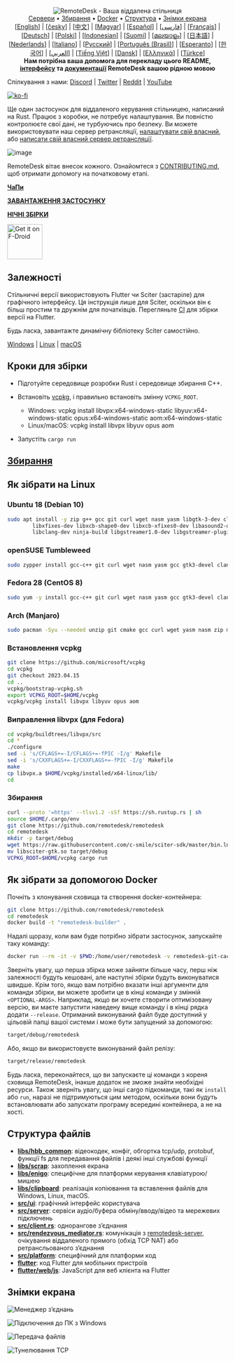 <p align="center">
  <img src="../res/logo-header.svg" alt="RemoteDesk - Ваша віддалена стільниця"><br>
  <a href="#публічні-сервери">Сервери</a> •
  <a href="#кроки-для-збірки">Збирання</a> •
  <a href="#як-зібрати-за-допомогою-docker">Docker</a> •
  <a href="#структура-файлів">Структура</a> •
  <a href="#знімки-екрана">Знімки екрана</a><br>
  [<a href="../README.md">English</a>] | [<a href="README-CS.md">česky</a>] | [<a href="README-ZH.md">中文</a>] | [<a href="README-HU.md">Magyar</a>] | [<a href="README-ES.md">Español</a>] | [<a href="README-FA.md">فارسی</a>] | [<a href="README-FR.md">Français</a>] | [<a href="README-DE.md">Deutsch</a>] | [<a href="README-PL.md">Polski</a>] | [<a href="README-ID.md">Indonesian</a>] | [<a href="README-FI.md">Suomi</a>] | [<a href="README-ML.md">മലയാളം</a>] | [<a href="README-JP.md">日本語</a>] | [<a href="README-NL.md">Nederlands</a>] | [<a href="README-IT.md">Italiano</a>] | [<a href="README-RU.md">Русский</a>] | [<a href="README-PTBR.md">Português (Brasil)</a>] | [<a href="README-EO.md">Esperanto</a>] | [<a href="README-KR.md">한국어</a>] | [<a href="README-AR.md">العربي</a>] | [<a href="README-VN.md">Tiếng Việt</a>] | [<a href="README-DA.md">Dansk</a>] | [<a href="README-GR.md">Ελληνικά</a>] | [<a href="README-TR.md">Türkçe</a>]<br>
  <b>Нам потрібна ваша допомога для перекладу цього README, <a href="https://github.com/remotedesk/remotedesk/tree/master/src/lang">інтерфейсу</a> та <a href="https://github.com/remotedesk/doc.remotedesk.com">документації</a> RemoteDesk вашою рідною мовою</B>
</p>

Спілкування з нами: [Discord](https://discord.gg/nDceKgxnkV) | [Twitter](https://twitter.com/remotedesk) | [Reddit](https://www.reddit.com/r/remotedesk) | [YouTube](https://www.youtube.com/@remotedesk)

[![ko-fi](https://ko-fi.com/img/githubbutton_sm.svg)](https://ko-fi.com/I2I04VU09)

Ще один застосунок для віддаленого керування стільницею, написаний на Rust. Працює з коробки, не потребує налаштування. Ви повністю контролюєте свої дані, не турбуючись про безпеку. Ви можете використовувати наш сервер ретрансляції, [налаштувати свій власний](https://remotedesk.com/server), або [написати свій власний сервер ретрансляції](https://github.com/remotedesk/remotedesk-server-demo).

![image](https://user-images.githubusercontent.com/71636191/171661982-430285f0-2e12-4b1d-9957-4a58e375304d.png)

RemoteDesk вітає внесок кожного. Ознайомтеся з [CONTRIBUTING.md](CONTRIBUTING.md), щоб отримати допомогу на початковому етапі.

[**ЧаПи**](https://github.com/remotedesk/remotedesk/wiki/FAQ)

[**ЗАВАНТАЖЕННЯ ЗАСТОСУНКУ**](https://github.com/remotedesk/remotedesk/releases)

[**НІЧНІ ЗБІРКИ**](https://github.com/remotedesk/remotedesk/releases/tag/nightly)

[<img src="https://fdroid.gitlab.io/artwork/badge/get-it-on.png"
    alt="Get it on F-Droid"
    height="80">](https://f-droid.org/en/packages/com.carriez.flutter_hbb)

## Залежності

Стільничні версії використовують Flutter чи Sciter (застаріле) для графічного інтерфейсу. Ця інструкція лише для Sciter, оскільки він є більш простим та дружнім для початківців. Перегляньте [CI](https://github.com/remotedesk/remotedesk/blob/master/.github/workflows/flutter-build.yml) для збірки версії на Flutter.

Будь ласка, завантажте динамічну бібліотеку Sciter самостійно.

[Windows](https://raw.githubusercontent.com/c-smile/sciter-sdk/master/bin.win/x64/sciter.dll) |
[Linux](https://raw.githubusercontent.com/c-smile/sciter-sdk/master/bin.lnx/x64/libsciter-gtk.so) |
[macOS](https://raw.githubusercontent.com/c-smile/sciter-sdk/master/bin.osx/libsciter.dylib)

## Кроки для збірки

- Підготуйте середовище розробки Rust і середовище збирання C++.

- Встановіть [vcpkg](https://github.com/microsoft/vcpkg), і правильно встановіть змінну `VCPKG_ROOT`.

  - Windows: vcpkg install libvpx:x64-windows-static libyuv:x64-windows-static opus:x64-windows-static aom:x64-windows-static
  - Linux/macOS: vcpkg install libvpx libyuv opus aom

- Запустіть `cargo run`

## [Збирання](https://remotedesk.com/docs/en/dev/build/)

## Як зібрати на Linux 

### Ubuntu 18 (Debian 10)

```sh
sudo apt install -y zip g++ gcc git curl wget nasm yasm libgtk-3-dev clang libxcb-randr0-dev libxdo-dev \
        libxfixes-dev libxcb-shape0-dev libxcb-xfixes0-dev libasound2-dev libpulse-dev cmake make \
        libclang-dev ninja-build libgstreamer1.0-dev libgstreamer-plugins-base1.0-dev libpam0g-dev
```

### openSUSE Tumbleweed

```sh
sudo zypper install gcc-c++ git curl wget nasm yasm gcc gtk3-devel clang libxcb-devel libXfixes-devel cmake alsa-lib-devel gstreamer-devel gstreamer-plugins-base-devel xdotool-devel pam-devel
```

### Fedora 28 (CentOS 8)

```sh
sudo yum -y install gcc-c++ git curl wget nasm yasm gcc gtk3-devel clang libxcb-devel libxdo-devel libXfixes-devel pulseaudio-libs-devel cmake alsa-lib-devel gstreamer1-devel gstreamer1-plugins-base-devel pam-devel
```

### Arch (Manjaro)

```sh
sudo pacman -Syu --needed unzip git cmake gcc curl wget yasm nasm zip make pkg-config clang gtk3 xdotool libxcb libxfixes alsa-lib pipewire
```

### Встановлення vcpkg

```sh
git clone https://github.com/microsoft/vcpkg
cd vcpkg
git checkout 2023.04.15
cd ..
vcpkg/bootstrap-vcpkg.sh
export VCPKG_ROOT=$HOME/vcpkg
vcpkg/vcpkg install libvpx libyuv opus aom
```

### Виправлення libvpx (для Fedora)

```sh
cd vcpkg/buildtrees/libvpx/src
cd *
./configure
sed -i 's/CFLAGS+=-I/CFLAGS+=-fPIC -I/g' Makefile
sed -i 's/CXXFLAGS+=-I/CXXFLAGS+=-fPIC -I/g' Makefile
make
cp libvpx.a $HOME/vcpkg/installed/x64-linux/lib/
cd
```

### Збирання

```sh
curl --proto '=https' --tlsv1.2 -sSf https://sh.rustup.rs | sh
source $HOME/.cargo/env
git clone https://github.com/remotedesk/remotedesk
cd remotedesk
mkdir -p target/debug
wget https://raw.githubusercontent.com/c-smile/sciter-sdk/master/bin.lnx/x64/libsciter-gtk.so
mv libsciter-gtk.so target/debug
VCPKG_ROOT=$HOME/vcpkg cargo run
```

## Як зібрати за допомогою Docker

Почніть з клонування сховища та створення docker-контейнера:

```sh
git clone https://github.com/remotedesk/remotedesk
cd remotedesk
docker build -t "remotedesk-builder" .
```

Надалі щоразу, коли вам буде потрібно зібрати застосунок, запускайте таку команду:

```sh
docker run --rm -it -v $PWD:/home/user/remotedesk -v remotedesk-git-cache:/home/user/.cargo/git -v remotedesk-registry-cache:/home/user/.cargo/registry -e PUID="$(id -u)" -e PGID="$(id -g)" remotedesk-builder
```

Зверніть увагу, що перша збірка може зайняти більше часу, перш ніж залежності будуть кешовані, але наступні збірки будуть виконуватися швидше. Крім того, якщо вам потрібно вказати інші аргументи для команди збірки, ви можете зробити це в кінці команди у змінній `<OPTIONAL-ARGS>`. Наприклад, якщо ви хочете створити оптимізовану версію, ви маєте запустити наведену вище команду і в кінці рядка додати `--release`. Отриманий виконуваний файл буде доступний у цільовій папці вашої системи і може бути запущений за допомогою:

```sh
target/debug/remotedesk
```

Або, якщо ви використовуєте виконуваний файл релізу:

```sh
target/release/remotedesk
```

Будь ласка, переконайтеся, що ви запускаєте ці команди з кореня сховища RemoteDesk, інакше додаток не зможе знайти необхідні ресурси. Також зверніть увагу, що інші cargo підкоманди, такі як `install` або `run`, наразі не підтримуються цим методом, оскільки вони будуть встановлювати або запускати програму всередині контейнера, а не на хості.

## Структура файлів

- **[libs/hbb_common](https://github.com/remotedesk/remotedesk/tree/master/libs/hbb_common)**: відеокодек, конфіг, обгортка tcp/udp, protobuf, функції fs для передавання файлів і деякі інші службові функції
- **[libs/scrap](https://github.com/remotedesk/remotedesk/tree/master/libs/scrap)**: захоплення екрана
- **[libs/enigo](https://github.com/remotedesk/remotedesk/tree/master/libs/enigo)**: специфічне для платформи керування клавіатурою/мишею
- **[libs/clipboard](https://github.com/remotedesk/remotedesk/tree/master/libs/clipboard)**: реалізація копіювання та вставлення файлів для Windows, Linux, macOS.
- **[src/ui](https://github.com/remotedesk/remotedesk/tree/master/src/ui)**: графічний інтерфейс користувача
- **[src/server](https://github.com/remotedesk/remotedesk/tree/master/src/server)**: сервіси аудіо/буфера обміну/вводу/відео та мережевих підключень
- **[src/client.rs](https://github.com/remotedesk/remotedesk/tree/master/src/client.rs)**: однорангове зʼєднання
- **[src/rendezvous_mediator.rs](https://github.com/remotedesk/remotedesk/tree/master/src/rendezvous_mediator.rs)**: комунікація з [remotedesk-server](https://github.com/remotedesk/remotedesk-server), очікування віддаленого прямого (обхід TCP NAT) або ретрансльованого зʼєднання
- **[src/platform](https://github.com/remotedesk/remotedesk/tree/master/src/platform)**: специфічний для платформи код
- **[flutter](https://github.com/remotedesk/remotedesk/tree/master/flutter)**: код Flutter для мобільних пристроїв 
- **[flutter/web/js](https://github.com/remotedesk/remotedesk/tree/master/flutter/web/js)**: JavaScript для веб клієнта на Flutter

## Знімки екрана

![Менеджер зʼєднань](https://github.com/remotedesk/remotedesk/assets/28412477/db82d4e7-c4bc-4823-8e6f-6af7eadf7651)

![Підключення до ПК з Windows](https://github.com/remotedesk/remotedesk/assets/28412477/9baa91e9-3362-4d06-aa1a-7518edcbd7ea)

![Передача файлів](https://github.com/remotedesk/remotedesk/assets/28412477/39511ad3-aa9a-4f8c-8947-1cce286a46ad)

![Тунелювання TCP](https://github.com/remotedesk/remotedesk/assets/28412477/78e8708f-e87e-4570-8373-1360033ea6c5)

